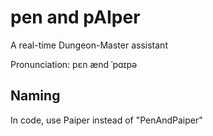 # pen and pAIper
A real-time Dungeon-Master assistant

Pronunciation: pɛn ænd ˈpɑɪpə

## Naming

In code, use Paiper instead of "PenAndPaiper"
